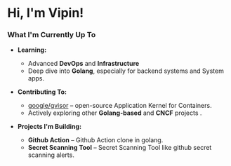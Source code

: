 #  Hi, I'm Vipin!

###  What I'm Currently Up To

- **Learning:**
  - Advanced **DevOps** and **Infrastructure** 
  - Deep dive into **Golang**, especially for backend systems and System apps.

- **Contributing To:**
  - [google/gvisor](https://github.com/google/gvisor) – open-source Application Kernel for Containers.
  - Actively exploring other **Golang-based** and **CNCF** projects .

- **Projects I'm Building:**
  - **Github Action** – Github Action clone in golang.
  - **Secret Scanning Tool** – Secret Scanning Tool like github secret scanning alerts. 

